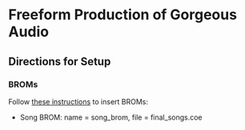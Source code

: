 # Freeform Production of Gorgeous Audio

## Directions for Setup
### BROMs
Follow [these instructions](https://web.mit.edu/6.111/volume2/www/f2019/handouts/labs/lab3_19/rom_vivado.html) to insert BROMs:
 - Song BROM: name = song_brom, file = final_songs.coe
